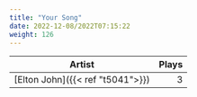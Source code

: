 ```yaml
---
title: "Your Song"
date: 2022-12-08/2022T07:15:22
weight: 126
---
```




 Artist | Plays 
----- | -----:
[Elton John]({{< ref "t5041">}}) | 3
